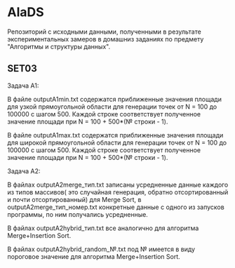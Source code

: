 # AlaDS
Репозиторий с исходными данными, полученными в результате экспериментальных замеров в домашниз заданиях по предмету "Алгоритмы и структуры данных".

## SET03
Задача A1:

В файле outputA1min.txt содержатся приближенные значения площади для узкой прямоугольной области для генерации точек от N = 100 до 100000 с шагом 500. Каждой строке соответствует полученное значение площади при 
N = 100 + 500*(№ строки - 1).

В файле outputA1max.txt содержатся приближенные значения площади для широкой прямоугольной области для генерации точек от N = 100 до 100000 с шагом 500. Каждой строке соответствует полученное значение площади при 
N = 100 + 500*(№ строки - 1).

Задача A2: 

В файлах outputA2merge_тип.txt записаны усредненные данные каждого из типов массивов( это случайная генерация, обратно отсортированный и почти отсортированный) для Merge Sort, в outputA2merge_тип_номер.txt конкретные данные с одного из запусков программы, по ним получались усредненные.

В файлах outputA2hybrid_тип.txt все аналогично для алгоритма Merge+Insertion Sort. 

В файлах outputA2hybrid_random_№.txt под № имеется в виду пороговое значение для алгоритма Merge+Insertion Sort. 

